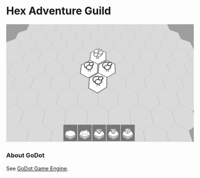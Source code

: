 # Hex Adventure Guild

<img src="https://raw.githubusercontent.com/renosyah/hex_adventure_guild/master/ss/main.png" />


### About GoDot
See [GoDot Game Engine](https://godotengine.org).